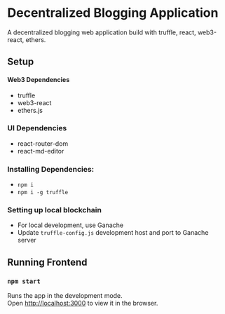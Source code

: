 # Decentralized Blogging Application

A decentralized blogging web application build with truffle, react, web3-react, ethers.


## Setup
#### Web3 Dependencies
- truffle
- web3-react
- ethers.js

### UI Dependencies
- react-router-dom
- react-md-editor

### Installing Dependencies:

- `npm i`
- `npm i -g truffle`

### Setting up local blockchain
- For local development, use Ganache
- Update `truffle-config.js` development host and port to Ganache server

## Running Frontend
### `npm start`

Runs the app in the development mode.\
Open [http://localhost:3000](http://localhost:3000) to view it in the browser.



